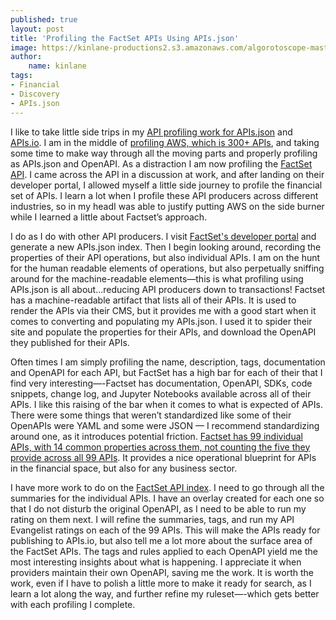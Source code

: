 ```yaml
---
published: true
layout: post
title: 'Profiling the FactSet APIs Using APIs.json'
image: https://kinlane-productions2.s3.amazonaws.com/algorotoscope-master/yellow-journalism-old-books-rack.jpg
author:
    name: kinlane
tags:
- Financial
- Discovery
- APIs.json
---
```

I like to take little side trips in my [API profiling work for APIs.json](https://github.com/apis-json/artisanal) and [APIs.io](https://apis.io). I am in the middle of [profiling AWS, which is 300+ APIs](https://github.com/apis-json/artisanal/blob/main/apis/amazon-web-services/apis.yml), and taking some time to make way through all the moving parts and properly profiling as APIs.json and OpenAPI. As a distraction I am now profiling the [FactSet API](https://developer.factset.com/). I came across the API in a discussion at work, and after landing on their developer portal, I allowed myself a little side journey to profile the financial set of APIs. I learn a lot when I profile these API producers across different industries, so in my headI was able to justify putting AWS on the side burner while I learned a little about Factset’s approach.

I do as I do with other API producers. I visit [FactSet's developer portal](https://developer.factset.com/) and generate a new APIs.json index. Then I begin looking around, recording the properties of their API operations, but also individual APIs. I am on the hunt for the human readable elements of operations, but also perpetually sniffing around for the machine-readable elements—this is what profiling using APIs.json is all about...reducing API producers down to transactions! Factset has a machine-readable artifact that lists all of their APIs. It is used to render the APIs via their CMS, but it provides me with a good start when it comes to converting and populating my APIs.json. I used it to spider their site and populate the properties for their APIs, and download the OpenAPI they published for their APIs.

Often times I am simply profiling the name, description, tags, documentation and OpenAPI for each API, but FactSet has a high bar for each of their that I find very interesting—-Factset has documentation, OpenAPI, SDKs, code snippets, change log, and Jupyter Notebooks available across all of their APIs. I like this raising of the bar when it comes to what is expected of APIs. There were some things that weren’t standardized like some of their OpenAPIs were YAML and some were JSON — I recommend standardizing around one, as it introduces potential friction. [Factset has 99 individual APIs, with 14 common properties across them, not counting the five they provide across all 99 APIs](https://github.com/apis-json/artisanal/blob/main/apis/factset/apis.yml). It provides a nice operational blueprint for APIs in the financial space, but also for any business sector.

I have more work to do on the [FactSet API index](https://github.com/apis-json/artisanal/blob/main/apis/factset/apis.yml). I need to go through all the summaries for the individual APIs. I have an overlay created for each one so that I do not disturb the original OpenAPI, as I need to be able to run my rating on them next. I will refine the summaries, tags, and run my API Evangelist ratings on each of the 99 APIs. This will make the APIs ready for publishing to APIs.io, but also tell me a lot more about the surface area of the FactSet APIs. The tags and rules applied to each OpenAPI yield me the most interesting insights about what is happening. I appreciate it when providers maintain their own OpenAPI, saving me the work. It is worth the work, even if I have to polish a little more to make it ready for search, as I learn a lot along the way, and further refine my ruleset—-which gets better with each profiling I complete.